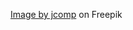 <a href="https://www.freepik.com/free-vector/dark-set-game-button-elements-progress-bar-bright-different-forms-buttons-games-app_13466781.htm#query=mobile%20game%20button&position=2&from_view=keyword&track=ais&uuid=e4762c9c-f57c-4d62-98e9-860445c9e4c2">Image by jcomp</a> on Freepik